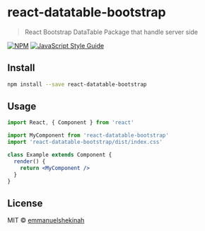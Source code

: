 # react-datatable-bootstrap

> React Bootstrap DataTable Package that handle server side

[![NPM](https://img.shields.io/npm/v/react-datatable-bootstrap.svg)](https://www.npmjs.com/package/react-datatable-bootstrap) [![JavaScript Style Guide](https://img.shields.io/badge/code_style-standard-brightgreen.svg)](https://standardjs.com)

## Install

```bash
npm install --save react-datatable-bootstrap
```

## Usage

```jsx
import React, { Component } from 'react'

import MyComponent from 'react-datatable-bootstrap'
import 'react-datatable-bootstrap/dist/index.css'

class Example extends Component {
  render() {
    return <MyComponent />
  }
}
```

## License

MIT © [emmanuelshekinah](https://github.com/emmanuelshekinah)
